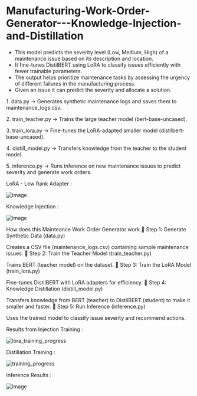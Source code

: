 # Manufacturing-Work-Order-Generator---Knowledge-Injection-and-Distillation

- This model predicts the severity level (Low, Medium, High) of a maintenance issue based on its description and location.  
- It fine-tunes DistilBERT using LoRA to classify issues efficiently with fewer trainable parameters.
- The output helps prioritize maintenance tasks by assessing the urgency of different failures in the manufacturing process.
- Given an issue it can predict the severity and allocate a solution. 

1️. data.py → Generates synthetic maintenance logs and saves them to maintenance_logs.csv.

2️. train_teacher.py → Trains the large teacher model (bert-base-uncased).

3️. train_lora.py → Fine-tunes the LoRA-adapted smaller model (distilbert-base-uncased).

4️. distill_model.py → Transfers knowledge from the teacher to the student model.

5️. inference.py → Runs inference on new maintenance issues to predict severity and generate work orders.

LoRA - Low Rank Adapter : 

![image](https://github.com/user-attachments/assets/5479e46d-0c09-4f1d-a69a-113a692d5a44)

Knowledge Injection : 

![image](https://github.com/user-attachments/assets/e5030935-9881-477d-84d9-fe61817e2123)


How does this Mainteance Work Order Generator work 
🔹 Step 1: Generate Synthetic Data (data.py)

Creates a CSV file (maintenance_logs.csv) containing sample maintenance issues.
🔹 Step 2: Train the Teacher Model (train_teacher.py)

Trains BERT (teacher model) on the dataset.
🔹 Step 3: Train the LoRA Model (train_lora.py)

Fine-tunes DistilBERT with LoRA adapters for efficiency.
🔹 Step 4: Knowledge Distillation (distill_model.py)

Transfers knowledge from BERT (teacher) to DistilBERT (student) to make it smaller and faster.
🔹 Step 5: Run Inference (inference.py)

Uses the trained model to classify issue severity and recommend actions.

Results from Injection Training : 

![lora_training_progress](https://github.com/user-attachments/assets/cb12196c-4e1e-49b8-a7f8-fb1f11ce258c)

Distillation Training : 

![training_progress](https://github.com/user-attachments/assets/33faec53-0481-4eab-bd0a-f214925ff8ae)

Inference Results : 

![image](https://github.com/user-attachments/assets/8dfa4733-4118-4571-bd07-3b1a7b66a914)


